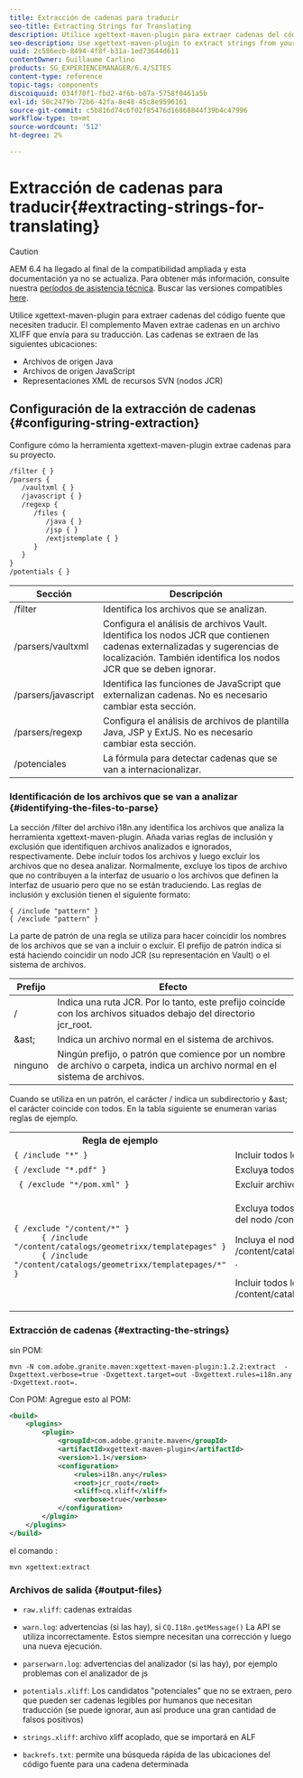 ```yaml
---
title: Extracción de cadenas para traducir
seo-title: Extracting Strings for Translating
description: Utilice xgettext-maven-plugin para extraer cadenas del código fuente que necesiten traducir
seo-description: Use xgettext-maven-plugin to extract strings from your source code that need translating
uuid: 2c586ecb-8494-4f8f-b31a-1ed73644d611
contentOwner: Guillaume Carlino
products: SG_EXPERIENCEMANAGER/6.4/SITES
content-type: reference
topic-tags: components
discoiquuid: 034f70f1-fbd2-4f6b-b07a-5758f0461a5b
exl-id: 50c2479b-72b6-42fa-8e48-45c8e9596161
source-git-commit: c5b816d74c6f02f85476d16868844f39b4c47996
workflow-type: tm+mt
source-wordcount: '512'
ht-degree: 2%

---
```


# Extracción de cadenas para traducir{#extracting-strings-for-translating}

>[!CAUTION]
>
>AEM 6.4 ha llegado al final de la compatibilidad ampliada y esta documentación ya no se actualiza. Para obtener más información, consulte nuestra [períodos de asistencia técnica](https://helpx.adobe.com/es/support/programs/eol-matrix.html). Buscar las versiones compatibles [here](https://experienceleague.adobe.com/docs/).

Utilice xgettext-maven-plugin para extraer cadenas del código fuente que necesiten traducir. El complemento Maven extrae cadenas en un archivo XLIFF que envía para su traducción. Las cadenas se extraen de las siguientes ubicaciones:

* Archivos de origen Java
* Archivos de origen JavaScript
* Representaciones XML de recursos SVN (nodos JCR)

## Configuración de la extracción de cadenas {#configuring-string-extraction}

Configure cómo la herramienta xgettext-maven-plugin extrae cadenas para su proyecto.

```xml
/filter { }
/parsers {
   /vaultxml { }
   /javascript { }
   /regexp {
      /files {
         /java { } 
         /jsp { }
         /extjstemplate { }
      }
   }
}
/potentials { }
```

| Sección | Descripción |
|---|---|
| /filter | Identifica los archivos que se analizan. |
| /parsers/vaultxml | Configura el análisis de archivos Vault. Identifica los nodos JCR que contienen cadenas externalizadas y sugerencias de localización. También identifica los nodos JCR que se deben ignorar. |
| /parsers/javascript | Identifica las funciones de JavaScript que externalizan cadenas. No es necesario cambiar esta sección. |
| /parsers/regexp | Configura el análisis de archivos de plantilla Java, JSP y ExtJS. No es necesario cambiar esta sección. |
| /potenciales | La fórmula para detectar cadenas que se van a internacionalizar. |

### Identificación de los archivos que se van a analizar {#identifying-the-files-to-parse}

La sección /filter del archivo i18n.any identifica los archivos que analiza la herramienta xgettext-maven-plugin. Añada varias reglas de inclusión y exclusión que identifiquen archivos analizados e ignorados, respectivamente. Debe incluir todos los archivos y luego excluir los archivos que no desea analizar. Normalmente, excluye los tipos de archivo que no contribuyen a la interfaz de usuario o los archivos que definen la interfaz de usuario pero que no se están traduciendo. Las reglas de inclusión y exclusión tienen el siguiente formato:

```
{ /include "pattern" }
{ /exclude "pattern" }
```

La parte de patrón de una regla se utiliza para hacer coincidir los nombres de los archivos que se van a incluir o excluir. El prefijo de patrón indica si está haciendo coincidir un nodo JCR (su representación en Vault) o el sistema de archivos.

| Prefijo | Efecto |
|---|---|
| / | Indica una ruta JCR. Por lo tanto, este prefijo coincide con los archivos situados debajo del directorio jcr_root. |
| &amp;ast; | Indica un archivo normal en el sistema de archivos. |
| ninguno | Ningún prefijo, o patrón que comience por un nombre de archivo o carpeta, indica un archivo normal en el sistema de archivos. |

Cuando se utiliza en un patrón, el carácter / indica un subdirectorio y &amp;ast; el carácter coincide con todos. En la tabla siguiente se enumeran varias reglas de ejemplo.

<table> 
 <tbody> 
  <tr> 
   <th>Regla de ejemplo</th> 
   <th>Efecto</th> 
  </tr> 
  <tr> 
   <td><code>{ /include "*" }</code></td> 
   <td>Incluir todos los archivos.</td> 
  </tr> 
  <tr> 
   <td><code>{ /exclude "*.pdf" }</code></td> 
   <td>Excluya todos los archivos de PDF.</td> 
  </tr> 
  <tr> 
   <td><code> { /exclude "*/pom.xml" }</code></td> 
   <td>Excluir archivos POM.</td> 
  </tr> 
  <tr> 
   <td><code class="code">{ /exclude "/content/*" }
      { /include "/content/catalogs/geometrixx/templatepages" }
      { /include "/content/catalogs/geometrixx/templatepages/*" }</code></td> 
   <td><p>Excluya todos los archivos situados debajo del nodo /content.</p> <p>Incluya el nodo /content/catalogs/geometrixx/templatepages .</p> <p>Incluir todos los nodos secundarios de /content/catalogs/geometrixx/templatepages.</p> </td> 
  </tr> 
 </tbody> 
</table>

### Extracción de cadenas  {#extracting-the-strings}

sin POM:

```shell
mvn -N com.adobe.granite.maven:xgettext-maven-plugin:1.2.2:extract  -Dxgettext.verbose=true -Dxgettext.target=out -Dxgettext.rules=i18n.any -Dxgettext.root=.
```

Con POM: Agregue esto al POM:

```xml
<build>
    <plugins>
        <plugin>
            <groupId>com.adobe.granite.maven</groupId>
            <artifactId>xgettext-maven-plugin</artifactId>
            <version>1.1</version>
            <configuration>
                <rules>i18n.any</rules>
                <root>jcr_root</root>
                <xliff>cq.xliff</xliff>
                <verbose>true</verbose>
            </configuration>
        </plugin>
    </plugins>
</build>
```

el comando :

```shell
mvn xgettext:extract
```

### Archivos de salida {#output-files}

* `raw.xliff`: cadenas extraídas
* `warn.log`: advertencias (si las hay), si `CQ.I18n.getMessage()` La API se utiliza incorrectamente. Estos siempre necesitan una corrección y luego una nueva ejecución.

* `parserwarn.log`: advertencias del analizador (si las hay), por ejemplo problemas con el analizador de js
* `potentials.xliff`: Los candidatos &quot;potenciales&quot; que no se extraen, pero que pueden ser cadenas legibles por humanos que necesitan traducción (se puede ignorar, aun así produce una gran cantidad de falsos positivos)
* `strings.xliff`: archivo xliff acoplado, que se importará en ALF
* `backrefs.txt`: permite una búsqueda rápida de las ubicaciones del código fuente para una cadena determinada

